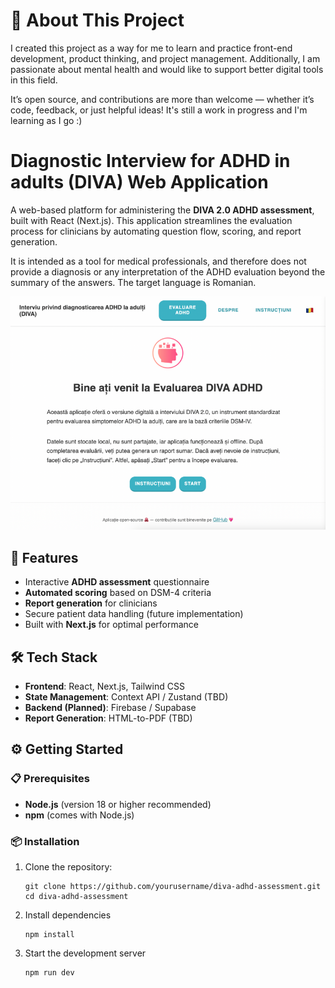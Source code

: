 # 💖 About This Project

I created this project as a way for me to learn and practice front-end development, product thinking, and project management. Additionally, I am passionate about mental health and would like to support better digital tools in this field.

It’s open source, and contributions are more than welcome — whether it’s code, feedback, or just helpful ideas! It's still a work in progress and I'm learning as I go :)

# Diagnostic Interview for ADHD in adults (DIVA) Web Application

A web-based platform for administering the **DIVA 2.0 ADHD assessment**, built with React (Next.js). This application streamlines the evaluation process for clinicians by automating question flow, scoring, and report generation.

It is intended as a tool for medical professionals, and therefore does not provide a diagnosis or any interpretation of the ADHD evaluation beyond the summary of the answers. The target language is Romanian.

![Landing page screenshot](./public/diva-landing-page.png)

## 🚀 Features

- Interactive **ADHD assessment** questionnaire
- **Automated scoring** based on DSM-4 criteria
- **Report generation** for clinicians
- Secure patient data handling (future implementation)
- Built with **Next.js** for optimal performance

## 🛠️ Tech Stack

- **Frontend**: React, Next.js, Tailwind CSS
- **State Management**: Context API / Zustand (TBD)
- **Backend (Planned)**: Firebase / Supabase
- **Report Generation**: HTML-to-PDF (TBD)

## ⚙️ Getting Started

### 📋 Prerequisites

- **Node.js** (version 18 or higher recommended)
- **npm** (comes with Node.js)

### 📦 Installation

1. Clone the repository:
   ```
   git clone https://github.com/yourusername/diva-adhd-assessment.git
   cd diva-adhd-assessment
   ```
2. Install dependencies

   ```
   npm install
   ```

3. Start the development server
   ```
   npm run dev
   ```
